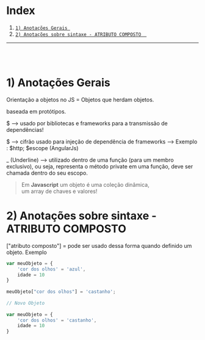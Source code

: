  # Index  
1. [`1) Anotações Gerais `](#anotações-gerais)  
2. [`2) Anotações sobre sintaxe - ATRIBUTO COMPOSTO  `](#anotações-sobre-sintaxe-atributo-composto)  

***
<br><br>


# 1) Anotações Gerais  
  
Orientação a objetos no JS = Objetos que herdam objetos.  

baseada em protótipos.

$ --> usado por bibliotecas e frameworks para a transmissão de dependências!

$ --> cifrão usado para injeção de dependência de frameworks --> Exemplo : $http; $escope (AngularJs)

_ (Underline) --> utilizado dentro de uma função (para um membro exclusivo), ou seja, representa o método private em uma função, deve ser chamada dentro do seu escopo. 

> Em **Javascript** um objeto é uma coleção dinâmica,  
> um array de chaves e valores!  
  
# 2) Anotações sobre sintaxe - ATRIBUTO COMPOSTO  
  
["atributo composto"] = pode ser usado dessa forma quando definido um objeto. Exemplo

```js
var meuObjeto = {
    'cor dos olhos' = 'azul',
    idade = 10
}  
  
meuObjeto["cor dos olhos"] = 'castanho';  
  
// Novo Objeto  
  
var meuObjeto = {
    'cor dos olhos' = 'castanho',
    idade = 10
}
```

  
